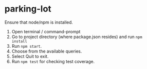 # parking-lot

Ensure that node/npm is installed.

1. Open terminal / command-prompt
2. Go to project directory (where package.json resides) and run `npm install`
3. Run `npm start`.
4. Choose from the available queries.
5. Select Quit to exit.
6. Run `npm test` for checking test coverage.
